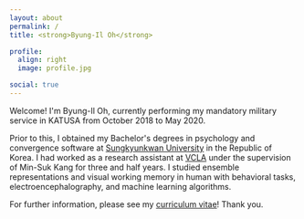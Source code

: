 ```yaml
---
layout: about
permalink: /
title: <strong>Byung-Il Oh</strong>

profile:
  align: right
  image: profile.jpg

social: true
---
```


Welcome! I'm Byung-Il Oh, currently performing my mandatory military service in KATUSA from October 2018 to May 2020.

Prior to this, I obtained my Bachelor's degrees in psychology and convergence software at <a href="https://www.skku.edu/">Sungkyunkwan University</a> in the Republic of Korea. I had worked as a research assistant at <a href="https://sites.google.com/view/vcnlskku/vcnl-lab">VCLA</a> under the supervision of Min-Suk Kang for three and half years. I studied ensemble representations and visual working memory in human with behavioral tasks, electroencephalography, and machine learning algorithms.

For further information, please see my <a href="{{ '/cv.pdf' | prepend: site.baseurl | prepend: site.url }}">curriculum vitae</a>! Thank you.
